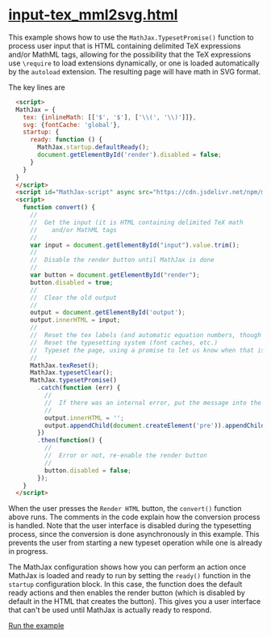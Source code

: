 # [input-tex_mml2svg.html](https://mathjax.github.io/MathJax-demos-web/input-tex_mml2svg.html)

This example shows how to use the `MathJax.TypesetPromise()` function to process user input that is HTML containing delimited TeX expressions and/or MathML tags, allowing for the possibility that the TeX expressions use `\require` to load extensions dynamically, or one is loaded automatically by the `autoload` extension.  The resulting page will have math in SVG format.

The key lines are

``` html
  <script>
  MathJax = {
    tex: {inlineMath: [['$', '$'], ['\\(', '\\)']]},
    svg: {fontCache: 'global'},
    startup: {
      ready: function () {
        MathJax.startup.defaultReady();
        document.getElementById('render').disabled = false;
      }
    }
  }
  </script>
  <script id="MathJax-script" async src="https://cdn.jsdelivr.net/npm/mathjax@3/es5/tex-mml-svg.js"></script>
  <script>
    function convert() {
      //
      //  Get the input (it is HTML containing delimited TeX math
      //    and/or MathML tags
      //
      var input = document.getElementById("input").value.trim();
      //
      //  Disable the render button until MathJax is done
      //
      var button = document.getElementById("render");
      button.disabled = true;
      //
      //  Clear the old output
      //
      output = document.getElementById('output');
      output.innerHTML = input;
      //
      //  Reset the tex labels (and automatic equation numbers, though there aren't any here).
      //  Reset the typesetting system (font caches, etc.)
      //  Typeset the page, using a promise to let us know when that is complete
      //
      MathJax.texReset();
      MathJax.typesetClear();
      MathJax.typesetPromise()
        .catch(function (err) {
          //
          //  If there was an internal error, put the message into the output instead
          //
          output.innerHTML = '';
          output.appendChild(document.createElement('pre')).appendChild(document.createTextNode(err.message));
        })
        .then(function() {
          //
          //  Error or not, re-enable the render button
          //
          button.disabled = false;
        });
    }
  </script>
```

When the user presses the `Render HTML` button, the `convert()` function above runs.  The comments in the code explain how the conversion process is handled.  Note that the user interface is disabled during the typesetting process, since the conversion is done asynchronously in this example.  This prevents the user from starting a new typeset operation while one is already in progress.

The MathJax configuration shows how you can perform an action once MathJax is loaded and ready to run by setting the `ready()` function in the `startup` configuration block.  In this case, the function does the default ready actions and then enables the render button (which is disabled by default in the HTML that creates the button).  This gives you a user interface that can't be used until MathJax is actually ready to respond.

[Run the example](https://mathjax.github.io/MathJax-demos-web/input-tex_mml2svg.html)
